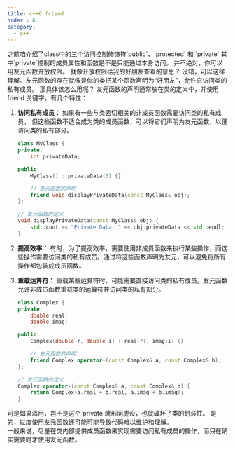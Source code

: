 ```yaml
---
title: c++6.friend
order : 6
category:
  - c++
---
```

<chatmessage avatar="../../../assets/emoji/hx.png" :avatarWidth="40" >
之前咱介绍了class中的三个访问控制修饰符`public`、`protected` 和 `private`
其中`private`控制的成员属性和函数是不是只能通过本身访问。
</chatmessage>

<chatmessage avatar="../../../assets/emoji/dsyj.png" :avatarWidth="40" alignLeft>
并不绝对，你可以用友元函数开放权限。
</chatmessage>

<chatmessage avatar="../../../assets/emoji/bqb01.png" :avatarWidth="40" >
就像开放权限给我的好朋友查看的意思？
</chatmessage>

<chatmessage avatar="../../../assets/emoji/dsyj.png" :avatarWidth="40" alignLeft>
没错，可以这样理解。友元函数的存在就像是你的类把某个函数声明为“好朋友”，允许它访问类的私有成员。
</chatmessage>

<chatmessage avatar="../../../assets/emoji/new3.png" :avatarWidth="50" >
那具体该怎么用呢？
</chatmessage>

<chatmessage avatar="../../../assets/emoji/new1.png" :avatarWidth="40" alignLeft>
友元函数的声明通常放在类的定义中，并使用 friend 关键字。有几个特性：
</chatmessage>

1. **访问私有成员：** 如果有一些与类密切相关的非成员函数需要访问类的私有成员，
但这些函数不适合成为类的成员函数，可以将它们声明为友元函数，以便访问类的私有部分。

    ```cpp
    class MyClass {
    private:
        int privateData;

    public:
        MyClass() : privateData(0) {}

        // 友元函数的声明
        friend void displayPrivateData(const MyClass& obj);
    };

    // 友元函数的定义
    void displayPrivateData(const MyClass& obj) {
        std::cout << "Private Data: " << obj.privateData << std::endl;
    }
    ```

2. **提高效率：** 有时，为了提高效率，需要使用非成员函数来执行某些操作，而这些操作需要访问类的私有成员。通过将这些函数声明为友元，可以避免将所有操作都包装成成员函数。

3. **重载运算符：** 重载某些运算符时，可能需要直接访问类的私有成员。友元函数允许非成员函数重载类的运算符并访问类的私有部分。

    ```cpp
    class Complex {
    private:
        double real;
        double imag;

    public:
        Complex(double r, double i) : real(r), imag(i) {}

        // 友元函数的声明
        friend Complex operator+(const Complex& a, const Complex& b);
    };

    // 友元函数的定义
    Complex operator+(const Complex& a, const Complex& b) {
        return Complex(a.real + b.real, a.imag + b.imag);
    }
    ```
<chatmessage avatar="../../../assets/emoji/new11.png" :avatarWidth="55" >
可是如果滥用，岂不是这个`private`就形同虚设，也就破坏了类的封装性。
</chatmessage>

<chatmessage avatar="../../../assets/emoji/bqb (1).png" :avatarWidth="40" alignLeft>
是的，过度使用友元函数还可能可能导致代码难以维护和理解。<br>
一般来说，尽量在类内部提供成员函数来实现需要访问私有成员的操作，而只在确实需要时才使用友元函数。
</chatmessage>

